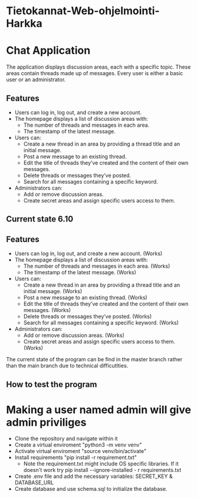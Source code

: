 # Tietokannat-Web-ohjelmointi-Harkka
# Chat Application

The application displays discussion areas, each with a specific topic. These areas contain threads made up of messages. Every user is either a basic user or an administrator.

## Features

- Users can log in, log out, and create a new account.
- The homepage displays a list of discussion areas with:
  - The number of threads and messages in each area.
  - The timestamp of the latest message.
- Users can:
  - Create a new thread in an area by providing a thread title and an initial message.
  - Post a new message to an existing thread.
  - Edit the title of threads they’ve created and the content of their own messages.
  - Delete threads or messages they’ve posted.
  - Search for all messages containing a specific keyword.
- Administrators can:
  - Add or remove discussion areas.
  - Create secret areas and assign specific users access to them.


## Current state 6.10
## Features

- Users can log in, log out, and create a new account. (Works)
- The homepage displays a list of discussion areas with: 
  - The number of threads and messages in each area.  (Works)
  - The timestamp of the latest message.  (Works)
- Users can:
  - Create a new thread in an area by providing a thread title and an initial message. (Works)
  - Post a new message to an existing thread.  (Works)
  - Edit the title of threads they’ve created and the content of their own messages. (Works)
  - Delete threads or messages they’ve posted.  (Works)
  - Search for all messages containing a specific keyword. (Works)
- Administrators can:
  - Add or remove discussion areas. (Works)
  - Create secret areas and assign specific users access to them. (Works)
 

The current state of the program can be find in the master branch rather than the main branch due to technical difficutlties. 
## How to test the program

# Making a user named admin will give admin priviliges

- Clone the repository and navigate within it
- Create a virtual enviroment "python3 -m venv venv"
- Activate virtual enviroment "source venv/bin/activate"
- Install requirements "pip install -r requirement.txt"
  - Note the requirement.txt might include OS specific libraries. If it doesn't work try pip install --ignore-installed - r requirements.txt
- Create .env file and add the necessary variables: SECRET_KEY & DATABASE_URL
- Create database and use schema.sql to initialize the database.

